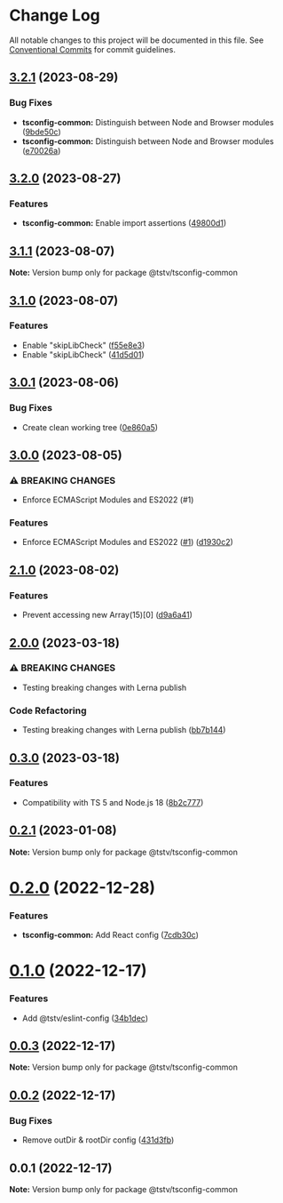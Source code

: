 # Change Log

All notable changes to this project will be documented in this file.
See [Conventional Commits](https://conventionalcommits.org) for commit guidelines.

## [3.2.1](https://github.com/typescripttv/tsconfigs/compare/@tstv/tsconfig-common@3.2.0...@tstv/tsconfig-common@3.2.1) (2023-08-29)


### Bug Fixes

* **tsconfig-common:** Distinguish between Node and Browser modules ([9bde50c](https://github.com/typescripttv/tsconfigs/commit/9bde50c79396d5809eefb4dd5ba792d64b154cd1))
* **tsconfig-common:** Distinguish between Node and Browser modules ([e70026a](https://github.com/typescripttv/tsconfigs/commit/e70026a465088696cf6ad106450f57de33caa1e8))



## [3.2.0](https://github.com/typescripttv/tsconfigs/compare/@tstv/tsconfig-common@3.1.1...@tstv/tsconfig-common@3.2.0) (2023-08-27)

### Features

- **tsconfig-common:** Enable import assertions ([49800d1](https://github.com/typescripttv/tsconfigs/commit/49800d17e7b6b815e7c182000b6fa4b313bfa0f7))

## [3.1.1](https://github.com/typescripttv/tsconfigs/compare/@tstv/tsconfig-common@3.1.0...@tstv/tsconfig-common@3.1.1) (2023-08-07)

**Note:** Version bump only for package @tstv/tsconfig-common

## [3.1.0](https://github.com/typescripttv/tsconfigs/compare/@tstv/tsconfig-common@3.0.1...@tstv/tsconfig-common@3.1.0) (2023-08-07)

### Features

- Enable "skipLibCheck" ([f55e8e3](https://github.com/typescripttv/tsconfigs/commit/f55e8e3c645f3ebe87bc113e8969c675e474af5e))
- Enable "skipLibCheck" ([41d5d01](https://github.com/typescripttv/tsconfigs/commit/41d5d01243dbc3e2570f520f8d2818d64e8f2560))

## [3.0.1](https://github.com/typescripttv/tsconfigs/compare/@tstv/tsconfig-common@3.0.0...@tstv/tsconfig-common@3.0.1) (2023-08-06)

### Bug Fixes

- Create clean working tree ([0e860a5](https://github.com/typescripttv/tsconfigs/commit/0e860a505d4527c444ed7fbaad7e0a6c2e817867))

## [3.0.0](https://github.com/typescripttv/tsconfigs/compare/@tstv/tsconfig-common@2.1.0...@tstv/tsconfig-common@3.0.0) (2023-08-05)

### ⚠ BREAKING CHANGES

- Enforce ECMAScript Modules and ES2022 (#1)

### Features

- Enforce ECMAScript Modules and ES2022 ([#1](https://github.com/typescripttv/tsconfigs/issues/1)) ([d1930c2](https://github.com/typescripttv/tsconfigs/commit/d1930c2b470b43ac09875afe4e24f52a1e3e794c))

## [2.1.0](https://github.com/typescripttv/tsconfigs/compare/@tstv/tsconfig-common@2.0.0...@tstv/tsconfig-common@2.1.0) (2023-08-02)

### Features

- Prevent accessing new Array(15)[0] ([d9a6a41](https://github.com/typescripttv/tsconfigs/commit/d9a6a4105bad13355d3c89a5e278c08b6a0445a8))

## [2.0.0](https://github.com/typescripttv/tsconfigs/compare/@tstv/tsconfig-common@0.3.0...@tstv/tsconfig-common@2.0.0) (2023-03-18)

### ⚠ BREAKING CHANGES

- Testing breaking changes with Lerna publish

### Code Refactoring

- Testing breaking changes with Lerna publish ([bb7b144](https://github.com/typescripttv/tsconfigs/commit/bb7b1440d6358d574778b29da0ef449726ced9a6))

## [0.3.0](https://github.com/typescripttv/tsconfigs/compare/@tstv/tsconfig-common@0.2.1...@tstv/tsconfig-common@0.3.0) (2023-03-18)

### Features

- Compatibility with TS 5 and Node.js 18 ([8b2c777](https://github.com/typescripttv/tsconfigs/commit/8b2c77729113ea6d5d8032c3bcf9d5505c77b573))

## [0.2.1](https://github.com/typescripttv/tsconfigs/compare/@tstv/tsconfig-common@0.2.0...@tstv/tsconfig-common@0.2.1) (2023-01-08)

**Note:** Version bump only for package @tstv/tsconfig-common

# [0.2.0](https://github.com/typescripttv/tsconfigs/compare/@tstv/tsconfig-common@0.1.0...@tstv/tsconfig-common@0.2.0) (2022-12-28)

### Features

- **tsconfig-common:** Add React config ([7cdb30c](https://github.com/typescripttv/tsconfigs/commit/7cdb30c7809dbcf6e7061ddcc7339bd17669ecd3))

# [0.1.0](https://github.com/typescripttv/tsconfigs/compare/@tstv/tsconfig-common@0.0.3...@tstv/tsconfig-common@0.1.0) (2022-12-17)

### Features

- Add @tstv/eslint-config ([34b1dec](https://github.com/typescripttv/tsconfigs/commit/34b1deca2b35acf07fcb64d49270f5882a9c943c))

## [0.0.3](https://github.com/typescripttv/tsconfigs/compare/@tstv/tsconfig-common@0.0.2...@tstv/tsconfig-common@0.0.3) (2022-12-17)

**Note:** Version bump only for package @tstv/tsconfig-common

## [0.0.2](https://github.com/typescripttv/tsconfigs/compare/@tstv/tsconfig-common@0.0.1...@tstv/tsconfig-common@0.0.2) (2022-12-17)

### Bug Fixes

- Remove outDir & rootDir config ([431d3fb](https://github.com/typescripttv/tsconfigs/commit/431d3fbdd6120d7edaa11f547f8d3f616e5f4f07))

## 0.0.1 (2022-12-17)

**Note:** Version bump only for package @tstv/tsconfig-common
